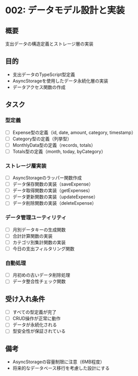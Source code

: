 # 002: データモデル設計と実装

## 概要
支出データの構造定義とストレージ層の実装

## 目的
- 支出データのTypeScript型定義
- AsyncStorageを使用したデータ永続化層の実装
- データアクセス関数の作成

## タスク

### 型定義
- [ ] Expense型の定義（id, date, amount, category, timestamp）
- [ ] Category型の定義（列挙型）
- [ ] MonthlyData型の定義（records, totals）
- [ ] Totals型の定義（month, today, byCategory）

### ストレージ層実装
- [ ] AsyncStorageのラッパー関数作成
- [ ] データ保存関数の実装（saveExpense）
- [ ] データ取得関数の実装（getExpenses）
- [ ] データ更新関数の実装（updateExpense）
- [ ] データ削除関数の実装（deleteExpense）

### データ管理ユーティリティ
- [ ] 月別データキーの生成関数
- [ ] 合計計算関数の実装
- [ ] カテゴリ別集計関数の実装
- [ ] 今日の支出フィルタリング関数

### 自動処理
- [ ] 月初めの古いデータ削除処理
- [ ] データ整合性チェック関数

## 受け入れ条件
- [ ] すべての型定義が完了
- [ ] CRUD操作が正常に動作
- [ ] データが永続化される
- [ ] 型安全性が保証されている

## 備考
- AsyncStorageの容量制限に注意（6MB程度）
- 将来的なデータベース移行を考慮した設計にする